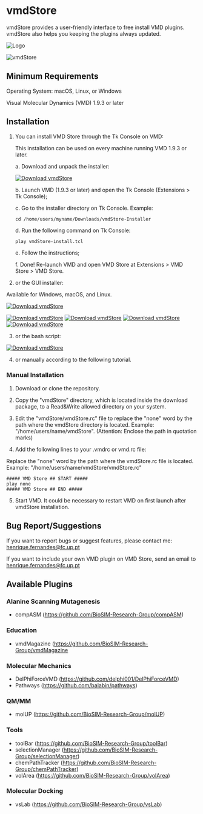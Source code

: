 # vmdStore
vmdStore provides a user-friendly interface to free install VMD plugins. vmdStore also helps you keeping the plugins always updated.

![Logo](https://i.imgur.com/fH1A93b.gif)

![vmdStore](https://i.imgur.com/pt2Yydd.jpg)

## Minimum Requirements
Operating System: macOS, Linux, or Windows

Visual Molecular Dynamics (VMD) 1.9.3 or later

## Installation 
1. You can install VMD Store through the Tk Console on VMD:

   This installation can be used on every machine running VMD 1.9.3 or later.
   
   a. Download and unpack the installer:
   
   [![Download vmdStore](https://a.fsdn.com/con/app/sf-download-button)](https://sourceforge.net/projects/vmdstore/files/VMD%20Store%20Installer%20through%20VMD%20Tk%20Console/download)
   
   b. Launch VMD (1.9.3 or later) and open the Tk Console (Extensions > Tk Console);
   
   c. Go to the installer directory on Tk Console. Example:
   
      ```
      cd /home/users/myname/Downloads/vmdStore-Installer
      ```
   
   d. Run the following command on Tk Console:
   
      ```
      play vmdStore-install.tcl
      ```
   
   e. Follow the instructions;
   
   f. Done!
      Re-launch VMD and open VMD Store at Extensions > VMD Store > VMD Store.
      
      

2. or the GUI installer:

Available for Windows, macOS, and Linux.

[![Download vmdStore](https://a.fsdn.com/con/app/sf-download-button)](https://sourceforge.net/projects/vmdstore/files/latest/download)

[![Download vmdStore](https://img.shields.io/sourceforge/dt/vmdstore.svg)](https://sourceforge.net/projects/vmdstore/files/latest/download)
[![Download vmdStore](https://img.shields.io/sourceforge/dd/vmdstore.svg)](https://sourceforge.net/projects/vmdstore/files/latest/download)
[![Download vmdStore](https://img.shields.io/sourceforge/dw/vmdstore.svg)](https://sourceforge.net/projects/vmdstore/files/latest/download)
[![Download vmdStore](https://img.shields.io/sourceforge/dm/vmdstore.svg)](https://sourceforge.net/projects/vmdstore/files/latest/download)


3. or the bash script:

[![Download vmdStore](https://a.fsdn.com/con/app/sf-download-button)](https://sourceforge.net/projects/vmdstore/files/vmdStore-Installer-Script.zip/download)

<!---
[Download vmdStore for Windows](http://bit.ly/vmdStore-Windows)
[Download vmdStore for Linux](http://bit.ly/vmdStore-Linux)
[Download vmdStore for macOS](http://bit.ly/vmdStore-macOS)
Total of Downloads: 45 (updated on March 20th 2018) (7)
-->


4. or manually according to the following tutorial.


### Manual Installation
1. Download or clone the repository.

2. Copy the "vmdStore" directory, which is located inside the download package, to a Read&Write allowed directory on your system.

3. Edit the "vmdStore/vmdStore.rc" file to replace the "none" word by the path where the vmdStore directory is located. Example: "/home/users/name/vmdStore". (Attention: Enclose the path in quotation marks)

4. Add the following lines to your .vmdrc or vmd.rc file:

Replace the "none" word by the path where the vmdStore.rc file is located. Example: "/home/users/name/vmdStore/vmdStore.rc"

```
##### VMD Store ## START #####
play none
##### VMD Store ## END #####
```

5. Start VMD. It could be necessary to restart VMD on first launch after vmdStore installation.

## Bug Report/Suggestions
If you want to report bugs or suggest features, please contact me: henrique.fernandes@fc.up.pt

If you want to include your own VMD plugin on VMD Store, send an email to henrique.fernandes@fc.up.pt

## Available Plugins
### Alanine Scanning Mutagenesis
 - compASM (https://github.com/BioSIM-Research-Group/compASM)

### Education
 - vmdMagazine (https://github.com/BioSIM-Research-Group/vmdMagazine

### Molecular Mechanics
 - DelPhiForceVMD (https://github.com/delphi001/DelPhiForceVMD)
 - Pathways (https://github.com/balabin/pathways)

### QM/MM
 - molUP (https://github.com/BioSIM-Research-Group/molUP)
 
### Tools
 - toolBar (https://github.com/BioSIM-Research-Group/toolBar)
 - selectionManager (https://github.com/BioSIM-Research-Group/selectionManager)
 - chemPathTracker (https://github.com/BioSIM-Research-Group/chemPathTracker)
 - volArea (https://github.com/BioSIM-Research-Group/volArea)

### Molecular Docking
 - vsLab (https://github.com/BioSIM-Research-Group/vsLab)
